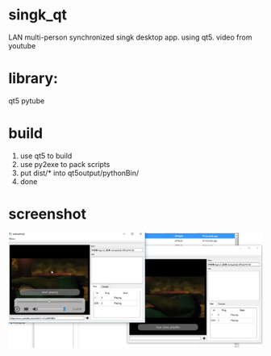 # singk_qt
LAN multi-person synchronized singk desktop app. using qt5.  video from youtube

<h1>library:</h1>
qt5
pytube

# build
1. use qt5 to build
2. use py2exe to pack scripts
3. put dist/* into qt5output/pythonBin/
4. done

# screenshot
![Screenshot](https://github.com/yat011/singk_qt/blob/master/screenshot.png?raw=true)


